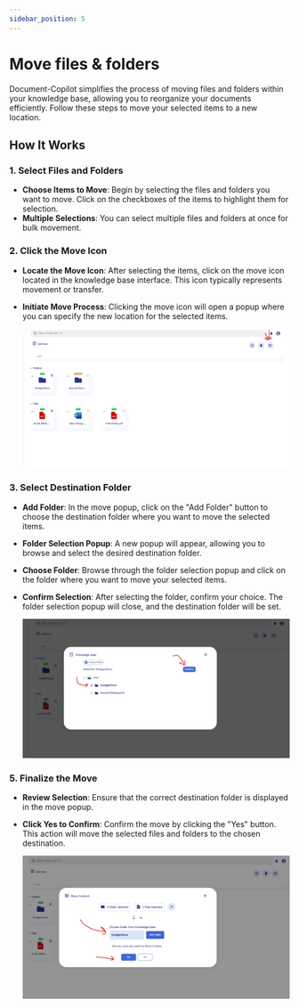 ```yaml
---
sidebar_position: 5
---
```


# Move files & folders

Document-Copilot simplifies the process of moving files and folders within your knowledge base, allowing you to reorganize your documents efficiently. Follow these steps to move your selected items to a new location.

## How It Works

### 1. Select Files and Folders

- **Choose Items to Move**: Begin by selecting the files and folders you want to move. Click on the checkboxes of the items to highlight them for selection.
- **Multiple Selections**: You can select multiple files and folders at once for bulk movement.

### 2. Click the Move Icon

- **Locate the Move Icon**: After selecting the items, click on the move icon located in the knowledge base interface. This icon typically represents movement or transfer.
- **Initiate Move Process**: Clicking the move icon will open a popup where you can specify the new location for the selected items.

  ![move_icon](../../static/img/co-pilot/move_icon.jpg)

### 3. Select Destination Folder

- **Add Folder**: In the move popup, click on the "Add Folder" button to choose the destination folder where you want to move the selected items.
- **Folder Selection Popup**: A new popup will appear, allowing you to browse and select the desired destination folder.
- **Choose Folder**: Browse through the folder selection popup and click on the folder where you want to move your selected items.
- **Confirm Selection**: After selecting the folder, confirm your choice. The folder selection popup will close, and the destination folder will be set.

  ![destination folder popup](../../static/img/co-pilot/confirm_knowledgebase_folder_selection.jpg)

### 5. Finalize the Move

- **Review Selection**: Ensure that the correct destination folder is displayed in the move popup.
- **Click Yes to Confirm**: Confirm the move by clicking the "Yes" button. This action will move the selected files and folders to the chosen destination.

  ![confirmation moved folder](../../static/img/co-pilot/confirm_move.jpg)
